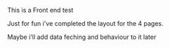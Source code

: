 
This is a Front end test

Just for fun i've completed the layout for the 4 pages.

Maybe i'll add data feching and behaviour to it later

